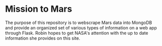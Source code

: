 # Mission to Mars
The purpose of this repository is to webscrape Mars data into MongoDB and provide an organized set of various types of information on a web app through Flask. Robin hopes to get NASA's attention with the up to date information she provides on this site.
